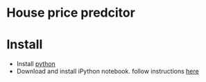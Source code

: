 # House price predcitor 

# Install
- Install [python](https://www.python.org/downloads/) 
- Download and install iPython notebook. follow instructions [here](https://ipython.org/ipython-doc/2/install/install.html)

